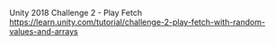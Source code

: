 Unity 2018
Challenge 2 - Play Fetch
https://learn.unity.com/tutorial/challenge-2-play-fetch-with-random-values-and-arrays

